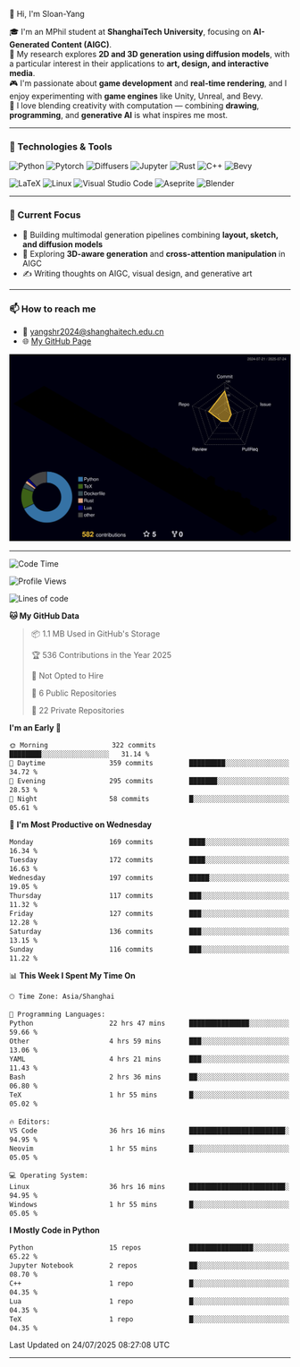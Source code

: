 👋 Hi, I'm Sloan-Yang

🎓 I'm an MPhil student at **ShanghaiTech University**, focusing on **AI-Generated Content (AIGC)**.  
🧠 My research explores **2D and 3D generation using diffusion models**, with a particular interest in their applications to **art, design, and interactive media**.  
🎮 I'm passionate about **game development** and **real-time rendering**, and I enjoy experimenting with **game engines** like Unity, Unreal, and Bevy.  
🎨 I love blending creativity with computation — combining **drawing**, **programming**, and **generative AI** is what inspires me most.

---

### 🧰 Technologies & Tools

![Python](https://img.shields.io/badge/python-%233776AB.svg?style=for-the-badge&logo=python&logoColor=white)
![Pytorch](https://img.shields.io/badge/pytorch-%23EE4C2C.svg?style=for-the-badge&logo=pytorch&logoColor=white)
![Diffusers](https://img.shields.io/badge/diffusers-HuggingFace-yellow?style=for-the-badge&logo=huggingface&logoColor=black)
![Jupyter](https://img.shields.io/badge/Jupyter-%23F37626.svg?style=for-the-badge&logo=Jupyter&logoColor=white)
![Rust](https://img.shields.io/badge/Rust-%23000000.svg?style=for-the-badge&logo=rust&logoColor=white)
![C++](https://img.shields.io/badge/C++-%2300599C.svg?style=for-the-badge&logo=c%2B%2B&logoColor=white)
![Bevy](https://img.shields.io/badge/Bevy-000000.svg?style=for-the-badge&logo=bevy&logoColor=white)

![LaTeX](https://img.shields.io/badge/LaTeX-47A141?style=for-the-badge&logo=latex&logoColor=white)
![Linux](https://img.shields.io/badge/Linux-FCC624?style=for-the-badge&logo=linux&logoColor=black)
![Visual Studio Code](https://img.shields.io/badge/VSCode-0078d7.svg?style=for-the-badge&logo=visual-studio-code&logoColor=white)
![Aseprite](https://img.shields.io/badge/Aseprite-FFFFFF?style=for-the-badge&logo=Aseprite&logoColor=%237D929E)
![Blender](https://img.shields.io/badge/Blender-F5792A?style=for-the-badge&logo=blender&logoColor=white)

---

### 🔭 Current Focus

- 🎨 Building multimodal generation pipelines combining **layout, sketch, and diffusion models**
- 🧪 Exploring **3D-aware generation** and **cross-attention manipulation** in AIGC
- ✍️ Writing thoughts on AIGC, visual design, and generative art

---

### 📫 How to reach me

- 📧 <a href="mailto:yangshr2024@shanghaitech.edu.cn">yangshr2024@shanghaitech.edu.cn</a>
- 🌐 [My GitHub Page](https://sloan-yang.github.io)  



![3D Profile](https://raw.githubusercontent.com/Sloan-Yang/Sloan-Yang/main/profile-3d-contrib/profile-night-rainbow.svg)

---


<!--START_SECTION:waka-->
![Code Time](http://img.shields.io/badge/Code%20Time-416%20hrs%2049%20mins-blue)

![Profile Views](http://img.shields.io/badge/Profile%20Views-2-blue)

![Lines of code](https://img.shields.io/badge/From%20Hello%20World%20I%27ve%20Written-2.1%20million%20lines%20of%20code-blue)

**🐱 My GitHub Data** 

> 📦 1.1 MB Used in GitHub's Storage 
 > 
> 🏆 536 Contributions in the Year 2025
 > 
> 🚫 Not Opted to Hire
 > 
> 📜 6 Public Repositories 
 > 
> 🔑 22 Private Repositories 
 > 
**I'm an Early 🐤** 

```text
🌞 Morning                322 commits         ████████░░░░░░░░░░░░░░░░░   31.14 % 
🌆 Daytime                359 commits         █████████░░░░░░░░░░░░░░░░   34.72 % 
🌃 Evening                295 commits         ███████░░░░░░░░░░░░░░░░░░   28.53 % 
🌙 Night                  58 commits          █░░░░░░░░░░░░░░░░░░░░░░░░   05.61 % 
```
📅 **I'm Most Productive on Wednesday** 

```text
Monday                   169 commits         ████░░░░░░░░░░░░░░░░░░░░░   16.34 % 
Tuesday                  172 commits         ████░░░░░░░░░░░░░░░░░░░░░   16.63 % 
Wednesday                197 commits         █████░░░░░░░░░░░░░░░░░░░░   19.05 % 
Thursday                 117 commits         ███░░░░░░░░░░░░░░░░░░░░░░   11.32 % 
Friday                   127 commits         ███░░░░░░░░░░░░░░░░░░░░░░   12.28 % 
Saturday                 136 commits         ███░░░░░░░░░░░░░░░░░░░░░░   13.15 % 
Sunday                   116 commits         ███░░░░░░░░░░░░░░░░░░░░░░   11.22 % 
```


📊 **This Week I Spent My Time On** 

```text
🕑︎ Time Zone: Asia/Shanghai

💬 Programming Languages: 
Python                   22 hrs 47 mins      ███████████████░░░░░░░░░░   59.66 % 
Other                    4 hrs 59 mins       ███░░░░░░░░░░░░░░░░░░░░░░   13.06 % 
YAML                     4 hrs 21 mins       ███░░░░░░░░░░░░░░░░░░░░░░   11.43 % 
Bash                     2 hrs 36 mins       ██░░░░░░░░░░░░░░░░░░░░░░░   06.80 % 
TeX                      1 hr 55 mins        █░░░░░░░░░░░░░░░░░░░░░░░░   05.02 % 

🔥 Editors: 
VS Code                  36 hrs 16 mins      ████████████████████████░   94.95 % 
Neovim                   1 hr 55 mins        █░░░░░░░░░░░░░░░░░░░░░░░░   05.05 % 

💻 Operating System: 
Linux                    36 hrs 16 mins      ████████████████████████░   94.95 % 
Windows                  1 hr 55 mins        █░░░░░░░░░░░░░░░░░░░░░░░░   05.05 % 
```

**I Mostly Code in Python** 

```text
Python                   15 repos            ████████████████░░░░░░░░░   65.22 % 
Jupyter Notebook         2 repos             ██░░░░░░░░░░░░░░░░░░░░░░░   08.70 % 
C++                      1 repo              █░░░░░░░░░░░░░░░░░░░░░░░░   04.35 % 
Lua                      1 repo              █░░░░░░░░░░░░░░░░░░░░░░░░   04.35 % 
TeX                      1 repo              █░░░░░░░░░░░░░░░░░░░░░░░░   04.35 % 
```




 Last Updated on 24/07/2025 08:27:08 UTC
<!--END_SECTION:waka-->

---





